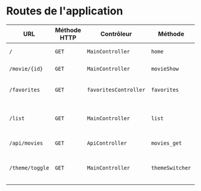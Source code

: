 # Routes de l'application

| URL             | Méthode HTTP | Contrôleur            | Méthode          | Titre HTML                        | Commentaire                         |
| --------------- | ------------ | --------------------- | ---------------- | --------------------------------- | ----------------------------------- |
| `/`             | `GET`        | `MainController`      | `home`           | Bienvenue sur O'flix              | Page d'accueil                      |
| `/movie/{id}`   | `GET`        | `MainController`      | `movieShow`      | Titre du film/série               | Titre du film/série                 |
| `/favorites`    | `GET`        | `favoritesController` | `favorites`      | films et séries favoris           | films et séries favorites           |
| `/list`         | `GET`        | `MainController`      | `list`           | Liste des films et séries favoris | Liste des films et séries favoris   |
| `/api/movies`   | `GET`        | `ApiController`       | `movies_get`     | -                                 | Le json de la liste des films       |
| `/theme/toggle` | `GET`        | `MainController`      | `themeSwitcher` | -                                 | Page qui permet de changer de theme |
